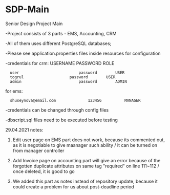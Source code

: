 # SDP-Main
Senior Design Project Main

-Project consists of 3 parts - EMS, Accounting, CRM

-All of them uses different PostgreSQL databases;

-Please see application.properties files inside resources for configuration

-credentials for crm:
          USERNAME 					PASSWORD		ROLE
	
	  user					        password		USER
	  togrul					password		USER
	  admin					        password		ADMIN
	
for ems:
	
	  shuseynova@email.com 				123456			MANAGER
	
-credentials can be changed through config files

-dbscript.sql files need to be executed before testing

29.04.2021 notes:

1. Edit user page on EMS part does not work, because its commented out, as it is negotiable to give maanager such ability / it can be turned on from manager controller

2. Add Invoice page on accounting part will give an error because of the forgotten duplicate attributes on same tag "required" on line 111~112 / once deleted, it is good to go

3. We added this part as notes instead of repository update,  because it could create a problem for us about post-deadline period
